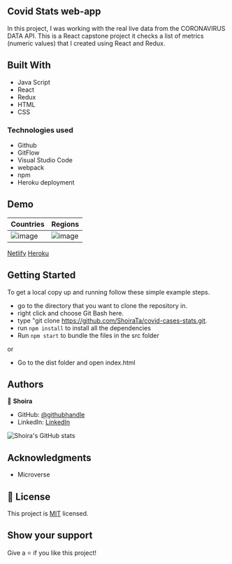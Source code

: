 ## Covid Stats web-app

In this project, I was working with the real live data from the CORONAVIRUS DATA API. This is a React capstone project it checks a list of metrics (numeric values) that I created using React and Redux.

## Built With

- Java Script
- React
- Redux
- HTML
- CSS

### Technologies used

- Github
- GitFlow
- Visual Studio Code
- webpack
- npm
- Heroku deployment

## Demo

Countries  | Regions
------------- | -------------
![image](https://user-images.githubusercontent.com/77038610/148232117-af401d3d-e9f6-4357-b633-e80b36ec3e59.png)  | ![image](https://user-images.githubusercontent.com/77038610/148232222-9e686700-c088-4a2a-bddc-b8070d7509ed.png)
[Netlify]()
[Heroku]()

## Getting Started

To get a local copy up and running follow these simple example steps.

- go to the directory that you want to clone the repository in.
- right click and choose Git Bash here.
- type "git clone https://github.com/ShoiraTa/covid-cases-stats.git.
- run `npm install` to install all the dependencies
- Run `npm start` to bundle the files in the src folder

or

- Go to the dist folder and open index.html

## Authors

👤 **Shoira**

- GitHub: [@githubhandle](https://github.com/shoirata)
- LinkedIn: [LinkedIn](https://www.linkedin.com/in/shoira-tashpulatova-bab4a7122/)

![Shoira's GitHub stats](https://github-readme-stats.vercel.app/api?username=shoirata&count_private=true&theme=dark&show_icons=true)

## Acknowledgments

- Microverse

## 📝 License

This project is [MIT](MIT.md) licensed.

## Show your support

Give a ⭐️ if you like this project!
